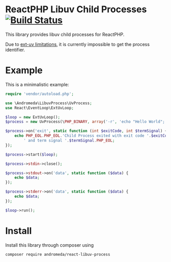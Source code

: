 # ReactPHP Libuv Child Processes [![Build Status](https://travis-ci.org/AndromedaGalaxy/reactphp-libuv-process.svg?branch=master)](https://travis-ci.org/AndromedaGalaxy/reactphp-libuv-process)

This library provides libuv child processes for ReactPHP.

Due to [ext-uv limitations](https://github.com/bwoebi/php-uv/issues/71), it is currently impossible to get the process identifier.

# Example

This is a minimalistic example:
```php
require 'vendor/autoload.php';

use \Andromeda\LibuvProcess\UvProcess;
use React\EventLoop\ExtUvLoop;

$loop = new ExtUvLoop();
$process = new UvProcess(\PHP_BINARY, array('-r', 'echo "Hello World";'));

$process->on('exit', static function (int $exitCode, int $termSignal) {
    echo PHP_EOL.PHP_EOL.'Child Process exited with exit code '.$exitCode.
        ' and term signal '.$termSignal.PHP_EOL;
});

$process->start($loop);

$process->stdin->close();

$process->stdout->on('data', static function ($data) {
    echo $data;
});

$process->stderr->on('data', static function ($data) {
    echo $data;
});

$loop->run();
```

# Install

Install this library through composer using
```
composer require andromeda/react-libuv-process
```
